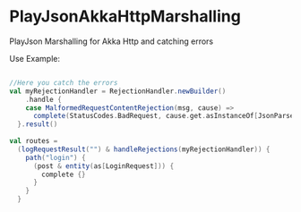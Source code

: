 # PlayJsonAkkaHttpMarshalling

PlayJson Marshalling for Akka Http and catching errors

Use Example:

```scala

//Here you catch the errors
val myRejectionHandler = RejectionHandler.newBuilder()
    .handle {
    case MalformedRequestContentRejection(msg, cause) =>
      complete(StatusCodes.BadRequest, cause.get.asInstanceOf[JsonParseThrowable].errors)
  }.result()
  
val routes =
  (logRequestResult("") & handleRejections(myRejectionHandler)) {
    path("login") {
      (post & entity(as[LoginRequest])) {
        complete {}
      }
    }
  }

```
